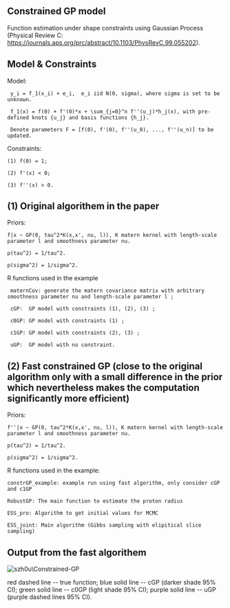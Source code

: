 ## Constrained GP model
Function estimation under shape constraints using Gaussian Process (Physical Review C: https://journals.aps.org/prc/abstract/10.1103/PhysRevC.99.055202).

## Model & Constraints

Model: 

     y_i = f_1(x_i) + e_i,  e_i iid N(0, sigma), where sigma is set to be unknown.
     
     f_1(x) = f(0) + f'(0)*x + \sum_{j=0}^n f''(u_j)*h_j(x), with pre-defined knots {u_j} and basis functions {h_j}.
     
     Denote parameters F = [f(0), f'(0), f''(u_0), ..., f''(u_n)] to be updated.

Constraints: 

    (1) f(0) = 1;

    (2) f'(x) < 0;
             
    (3) f''(x) > 0.
             

   
   
## (1) Original algorithem in the paper

Priors: 

    f|x ~ GP(0, tau^2*K(x,x', nu, l)), K matern kernel with length-scale parameter l and smoothness parameter nu.

    p(tau^2) = 1/tau^2.
   
    p(sigma^2) = 1/sigma^2.
    
R functions used in the example 
   
     

     maternCov: generate the matern covariance matrix with arbitrary smoothness parameter nu and length-scale parameter l ; 

     cGP:  GP model with constraints (1), (2), (3) ;
     
     c0GP: GP model with constraints (1) ;
     
     c1GP: GP model with constraints (2), (3) ;
     
     uGP:  GP model with no constraint.
     
## (2) Fast constrained GP (close to the original algorithm only with a small difference in the prior which nevertheless makes the computation significantly more efficient) 

Priors:
    
    f''|x ~ GP(0, tau^2*K(x,x', nu, l)), K matern kernel with length-scale parameter l and smoothness parameter nu.
     
    p(tau^2) = 1/tau^2.
   
    p(sigma^2) = 1/sigma^2.

R functions used in the example:
    
    constrGP_example: example run using fast algorithm, only consider cGP and c1GP
    
    RobustGP: The main function to estimate the proton radius 
     
    ESS_pro: Algorithm to get initial values for MCMC 
    
    ESS_joint: Main algorithm (Gibbs sampling with elipitical slice sampling) 
    
     

## Output from the fast algorithem

![szh0u\Constrained-GP](simu_plot.png)

red dashed line -- true function; 
blue solid line -- cGP (darker shade 95% CI);
green solid line -- c0GP (light shade 95% CI);
purple solid line -- uGP (purple dashed lines 95% CI).



